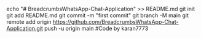 echo "# BreadcrumbsWhatsApp-Chat-Application" >> README.md git init git add README.md git commit -m "first commit" git branch -M main git remote add origin https://github.com/BreadcrumbsWhatsApp-Chat-Application.git push -u origin main #Code by karan7773
